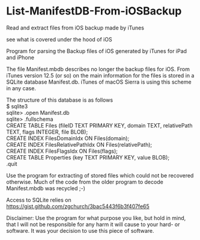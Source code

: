 # List-ManifestDB-From-iOSBackup
Read and extract files from iOS backup made by iTunes

see what is covered under the hood of iOS

Program for parsing the Backup files of iOS generated by iTunes for iPad and iPhone

The file Manifest.mbdb describes no longer the backup files for iOS. From iTunes version 12.5 (or so) on the main information for the files is stored in a SQLite database Manifest.db. iTunes of macOS Sierra is using this scheme in any case.

The structure of this database is as follows  
$ sqlite3  
sqlite> .open Manifest.db  
sqlite> .fullschema  
CREATE TABLE Files (fileID TEXT PRIMARY KEY, domain TEXT, relativePath TEXT, flags INTEGER, file BLOB);  
CREATE INDEX FilesDomainIdx ON Files(domain);  
CREATE INDEX FilesRelativePathIdx ON Files(relativePath);  
CREATE INDEX FilesFlagsIdx ON Files(flags);  
CREATE TABLE Properties (key TEXT PRIMARY KEY, value BLOB);  
.quit  

Use the program for extracting of stored files which could not be recovered otherwise.
Much of the code from the older program to decode Manifest.mbdb was recycled ;-)

Access to SQLite relies on <https://gist.github.com/zgchurch/3bac5443f6b3f407fe65>

Disclaimer: Use the program for what purpose you like, but hold in mind, that I will not be responsible for any harm it will cause to your hard- or software. It was your decision to use this piece of software.
